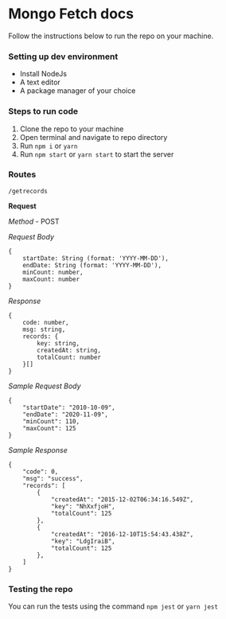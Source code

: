 # Mongo Fetch docs

Follow the instructions below to run the repo on your machine.

### Setting up dev environment
* Install NodeJs
* A text editor
* A package manager of your choice

### Steps to run code

1. Clone the repo to your machine
2. Open terminal and navigate to repo directory
3. Run `npm i` or `yarn`
4. Run `npm start` or `yarn start` to start the server

### Routes

`/getrecords`

**Request**

*Method* - POST

*Request Body*

```
{
    startDate: String (format: 'YYYY-MM-DD'),
    endDate: String (format: 'YYYY-MM-DD'),
    minCount: number,
    maxCount: number
}
```

*Response*

```
{
    code: number,
    msg: string,
    records: {
        key: string,
        createdAt: string,
        totalCount: number
    }[]
}
```
*Sample Request Body*

```
{
    "startDate": "2010-10-09",
    "endDate": "2020-11-09",
    "minCount": 110,
    "maxCount": 125
}
```

*Sample Response*

```
{
    "code": 0,
    "msg": "success",
    "records": [
        {
            "createdAt": "2015-12-02T06:34:16.549Z",
            "key": "NhXxfjoH",
            "totalCount": 125
        },
        {
            "createdAt": "2016-12-10T15:54:43.438Z",
            "key": "LdgIraiB",
            "totalCount": 125
        },
    ]
} 
```



### Testing the repo

You can run the tests using the command `npm jest` or `yarn jest`